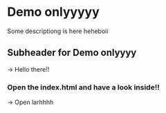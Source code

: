 # Demo onlyyyyy

Some descriptiong is here heheboii

## Subheader for Demo onlyyyy

-> Hello there!!

### Open the index.html and have a look inside!!

-> Open larhhhh
